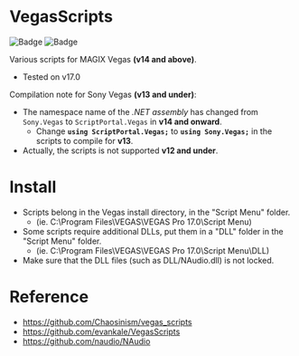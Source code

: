 # VegasScripts

![Badge](https://img.shields.io/badge/STATE-STABLE-green?style=flat-square)
![Badge](https://img.shields.io/badge/VERSION-4.10.17.1-orange?style=flat-square)

Various scripts for MAGIX Vegas **(v14 and above)**.
* Tested on v17.0

Compilation note for Sony Vegas **(v13 and under)**:
* The namespace name of the *.NET assembly* has changed from `Sony.Vegas` to `ScriptPortal.Vegas` in **v14 and onward**.
  * Change **`using ScriptPortal.Vegas;`** to **`using Sony.Vegas;`** in the scripts to compile for **v13**.
* Actually, the scripts is not supported **v12 and under**.

# Install
* Scripts belong in the Vegas install directory, in the "Script Menu" folder.
  * (ie. C:\Program Files\VEGAS\VEGAS Pro 17.0\Script Menu)
* Some scripts require additional DLLs, put them in a "DLL" folder in the "Script Menu" folder.
  * (ie. C:\Program Files\VEGAS\VEGAS Pro 17.0\Script Menu\DLL)
* Make sure that the DLL files (such as DLL/NAudio.dll) is not locked.

# Reference
* https://github.com/Chaosinism/vegas_scripts
* https://github.com/evankale/VegasScripts
* https://github.com/naudio/NAudio
